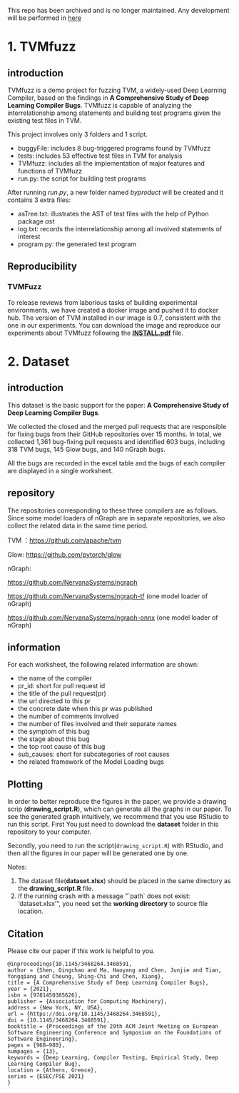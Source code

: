 This repo has been archived and is no longer maintained. Any development will be performed in [here](https://github.com/T3stLove/DLCstudy)

# 1. TVMfuzz


## introduction

TVMfuzz is a demo project for fuzzing TVM, a widely-used Deep Learning Compiler, based on the findings in **A Comprehensive Study of Deep Learning Compiler Bugs**. TVMfuzz is capable of analyzing the interrelationship among statements and building test programs given the existing test files in TVM.

This project involves only 3 folders and 1 script.

+ buggyFile: includes 8 bug-triggered programs found by TVMfuzz
+ tests: includes 53 effective test files in TVM for analysis
+ TVMfuzz: includes all the implementation of major features and functions of TVMfuzz
+ run.py: the script for building test programs

After running *run.py*, a new folder named *byproduct* will be created and it contains 3 extra files:

+ asTree.txt: illustrates the AST of test files with the help of Python package *ast*
+ log.txt: records the interrelationship among all involved statements of interest
+ program.py: the generated test program



## Reproducibility

### TVMFuzz

To release reviews from laborious tasks of building experimental environments, we have created a docker image and pushed it to docker hub. The version of TVM installed in our image is 0.7, consistent with the one in our experiments.
You can download the image and reproduce our experiments about TVMfuzz following the **[INSTALL.pdf](https://github.com/ShenQingchao/DLCstudy/blob/master/INSTALL.pdf)** file.



# 2. Dataset

## introduction

This dataset is the basic support for the paper: **A Comprehensive Study of Deep Learning Compiler Bugs**. 

We collected the closed and the merged pull requests that are responsible for fixing bugs from their GitHub repositories over 15 months. In total, we collected 1,361 bug-fixing pull requests and identified 603 bugs, including 318 TVM bugs, 145 Glow bugs, and 140 nGraph bugs.

All the bugs are recorded in the excel table and the bugs of each compiler are displayed in a single worksheet.

## repository

The repositories corresponding to these three compilers are as follows. Since some model loaders of nGraph are in separate repositories, we also collect the related data in the same time period.

TVM ：https://github.com/apache/tvm

Glow: https://github.com/pytorch/glow

nGraph:

https://github.com/NervanaSystems/ngraph

https://github.com/NervanaSystems/ngraph-tf (one model loader of nGraph)

https://github.com/NervanaSystems/ngraph-onnx (one model loader of nGraph)

## information

For each worksheet, the following related information are shown:

- the name of the compiler
- pr_id: short for pull request id
- the title of the pull request(pr)
- the url directed to this pr
- the concrete date when this pr was published
- the number of comments involved
- the number of files involved and their separate names
- the symptom of this bug
- the stage about this bug
- the top root cause of this bug
- sub_causes: short for subcategories of  root causes
- the related framework of the Model Loading bugs

## Plotting
In order to better reproduce the figures in the paper, we provide a drawing scrip (**drawing_script.R**), which can generate all the graphs in our paper. To see the generated graph intuitively, we recommend that you use RStudio to run this script. 
First You just need to download the **dataset** folder in this repository to your computer.

Secondly, you need to run the script(`drawing_script.R`) with RStudio, and then all the figures in our paper will be generated one by one.

Notes: 
1. The dataset file(**dataset.xlsx**) should be placed in the same directory as the **drawing_script.R** file.
2. If the running crash with a message "\`path\` does not exist: ‘dataset.xlsx’", you need set the **working directory** to source file location.

## Citation
Please cite our paper if this work is helpful to you.
```
@inproceedings{10.1145/3468264.3468591,
author = {Shen, Qingchao and Ma, Haoyang and Chen, Junjie and Tian, Yongqiang and Cheung, Shing-Chi and Chen, Xiang},
title = {A Comprehensive Study of Deep Learning Compiler Bugs},
year = {2021},
isbn = {9781450385626},
publisher = {Association for Computing Machinery},
address = {New York, NY, USA},
url = {https://doi.org/10.1145/3468264.3468591},
doi = {10.1145/3468264.3468591},
booktitle = {Proceedings of the 29th ACM Joint Meeting on European Software Engineering Conference and Symposium on the Foundations of Software Engineering},
pages = {968–980},
numpages = {13},
keywords = {Deep Learning, Compiler Testing, Empirical Study, Deep Learning Compiler Bug},
location = {Athens, Greece},
series = {ESEC/FSE 2021}
}
```
